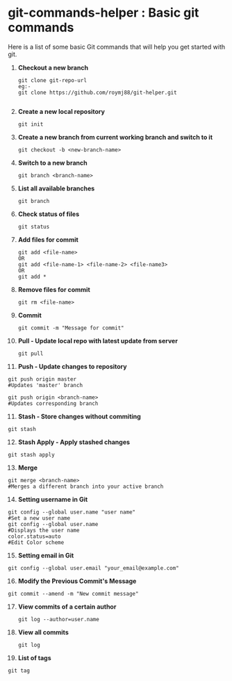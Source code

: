 # git-commands-helper : Basic git commands

Here is a list of some basic Git commands that will help you get started with git.

1. **Checkout a new branch**
   ```
   git clone git-repo-url
   eg:-   
   git clone https://github.com/roymj88/git-helper.git
      
   ```
2. **Create a new local repository**
   ```
   git init
   ```
   
3. **Create a new branch from current working branch and switch to it**

   ```
   git checkout -b <new-branch-name>
   ```
   
4. **Switch to a new branch**

   ```
   git branch <branch-name>
   ```
   
5. **List all available branches**
   ```
   git branch
   ```
   
6. **Check status of files**
   ```
   git status
   ```
7. **Add files for commit**
   ```
   git add <file-name>
   OR
   git add <file-name-1> <file-name-2> <file-name3>
   OR
   git add *
   
   ```
7. **Remove files for commit**
   ```
   git rm <file-name>
   ```
   
8. **Commit**
   ```
   git commit -m "Message for commit"
   ```

9. **Pull - Update local repo with latest update from server**
   ```
   git pull 
   ```

10. **Push - Update changes to repository**
   ```
   git push origin master 
   #Updates 'master' branch
   
   git push origin <branch-name> 
   #Updates corresponding branch
   ```
   
11. **Stash - Store changes without commiting**
   ```
   git stash
   ```
   
12. **Stash Apply - Apply stashed changes**
   ```
   git stash apply
   ```
   
13. **Merge**
   ```
   git merge <branch-name>
   #Merges a different branch into your active branch
   ```

14. **Setting username in Git**
   ```
   git config --global user.name "user name"
   #Set a new user name
   git config --global user.name
   #Displays the user name
   color.status=auto
   #Edit Color scheme
   ```
   
15. **Setting email in Git**
   ```
   git config --global user.email "your_email@example.com"
   ```
   
16. **Modify the Previous Commit's Message**

   ```
   git commit --amend -m "New commit message"
   ```
   
17. **View commits of a certain author** 
    ```
    git log --author=user.name
    ```
   
18. **View all commits** 
    ```
    git log
    ```

19. **List of tags**
   ```
   git tag
   ```
